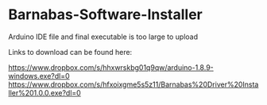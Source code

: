 # Barnabas-Software-Installer

Arduino IDE file and final executable is too large to upload

Links to download can be found here: 

https://www.dropbox.com/s/hhxwrskbg01q9qw/arduino-1.8.9-windows.exe?dl=0
https://www.dropbox.com/s/hfxoixgme5s5z11/Barnabas%20Driver%20Installer%201.0.0.exe?dl=0
